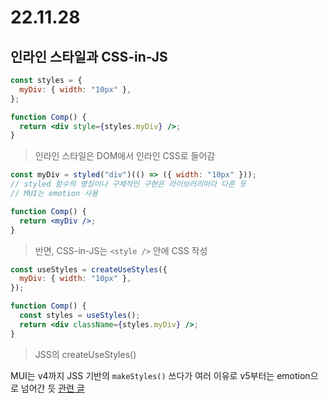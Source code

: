 # 22.11.28

## 인라인 스타일과 CSS-in-JS

```jsx
const styles = {
  myDiv: { width: "10px" },
};

function Comp() {
  return <div style={styles.myDiv} />;
}
```

> 인라인 스타일은 DOM에서 인라인 CSS로 들어감

```jsx
const myDiv = styled("div")(() => ({ width: "10px" }));
// styled 함수의 명칭이나 구체적인 구현은 라이브러리마다 다른 듯
// MUI는 emotion 사용

function Comp() {
  return <myDiv />;
}
```

> 반면, CSS-in-JS는 `<style />` 안에 CSS 작성

```jsx
const useStyles = createUseStyles({
  myDiv: { width: "10px" },
});

function Comp() {
  const styles = useStyles();
  return <div className={styles.myDiv} />;
}
```

> JSS의 createUseStyles()

MUI는 v4까지 JSS 기반의 `makeStyles()` 쓰다가 여러 이유로 v5부터는 emotion으로 넘어간 듯 [관련 글](https://hoontae24.github.io/19)

